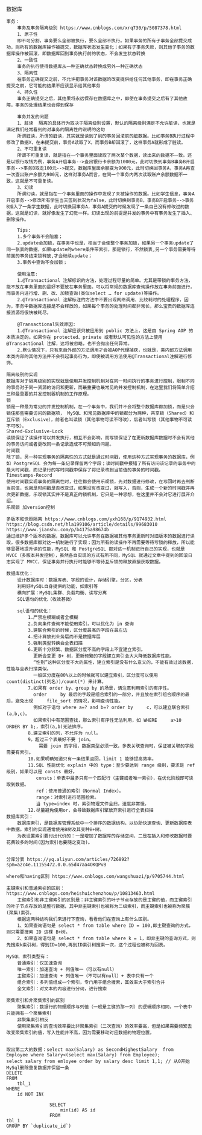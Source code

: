 数据库

    事务：
        事务及事务隔离级别 https://www.cnblogs.com/xrq730/p/5087378.html 
        1、原子性
        即不可分割，事务要么全部被执行，要么全部不执行。如果事务的所有子事务全部提交成功，则所有的数据库操作被提交，数据库状态发生变化；如果有子事务失败，则其他子事务的数据库操作被回滚，即数据库回到事务执行前的状态，不会发生状态转换
        2、一致性
        事务的执行使得数据库从一种正确状态转换成另外一种正确状态
        3、隔离性
        在事务正确提交之前，不允许把事务对该数据的改变提供给任何其他事务，即在事务正确提交之前，它可能的结果不应该显示给其他事务
        4、持久性
        事务正确提交之后，其结果将永远保存在数据库之中，即使在事务提交之后有了其他故障，事务的处理结果也会得到保存
        
        事务并发的问题
        1、脏读  隔离的具体行为取决于隔离级别设置，默认的隔离级别满足不允许脏读，也就是满足我们经常看到的对事务的隔离性的说明的这句
        所谓脏读，所谓的脏读，其实就是读到了别的事务回滚前的脏数据。比如事务B执行过程中修改了数据X，在未提交前，事务A读取了X，而事务B却回滚了，这样事务A就形成了脏读。       
        2、不可重复读     
        所谓不可重复读，就是指在一个事务里面读取了两次某个数据，读出来的数据不一致。还是以银行取钱为例，事务A开启事务-->查出银行卡余额为1000元，此时切换到事务B事务B开启事务-->事务B取走100元-->提交，数据库里面余额变为900元，此时切换回事务A，事务A再查一次查出账户余额为900元，这样对事务A而言，在同一个事务内两次读取账户余额数据不一致，这就是不可重复读。        
        3、幻读        
        所谓幻读，就是指在一个事务里面的操作中发现了未被操作的数据。比如学生信息，事务A开启事务-->修改所有学生当天签到状况为false，此时切换到事务B，事务B开启事务-->事务B插入了一条学生数据，此时切换回事务A，事务A提交的时候发现了一条自己没有修改过的数据，这就是幻读，就好像发生了幻觉一样。幻读出现的前提是并发的事务中有事务发生了插入、删除操作。
        
        Tips:
        1.多个事务不会阻塞；
        2.update会加锁，在事务中也是，相当于会使整个事务加锁，如果另一个事务update了同一张表的数据，如果update的where条件带索引，那是锁行，不然锁表,另一个事务需要等待前面的事务结束锁释放,才会继续update；
        3.事务中查询不会加锁；
        
        使用注意:
        1.@Transactional 注解标识的方法，处理过程尽量的简单。尤其是带锁的事务方法，能不放在事务里面的最好不要放在事务里面。可以将常规的数据库查询操作放在事务前面进行，而事务内进行增、删、改、加锁查询(类似select … for update)等操作。
        2.@Transactional 注解标注的方法中不要出现网络调用、比较耗时的处理程序，因为，事务中数据库连接是不会释放的，如果每个事务的处理时间都非常长，那么宝贵的数据库连接资源将很快被耗尽。
        
        @Transactional失效原因:
        1.@Transactional 注解应该只被应用到 public 方法上，这是由 Spring AOP 的本质决定的。如果你在 protected、private 或者默认可见性的方法上使用 @Transactional 注解，这将被忽略，也不会抛出任何异常。
        2.默认情况下，只有来自外部的方法调用才会被AOP代理捕获，也就是，类内部方法调用本类内部的其他方法并不会引起事务行为，即使被调用方法使用@Transactional注解进行修饰。

    隔离级别的实现
    数据库对于隔离级别的实现就是使用并发控制机制对在同一时间执行的事务进行控制，限制不同的事务对于同一资源的访问和更新，而最重要也最常见的并发控制机制，在这里我们将简单介绍三种最重要的并发控制器机制的工作原理。
    锁
    锁是一种最为常见的并发控制机制，在一个事务中，我们并不会将整个数据库都加锁，而是只会锁住那些需要访问的数据项， MySQL 和常见数据库中的锁都分为两种，共享锁（Shared）和互斥锁（Exclusive），前者也叫读锁（其他事物可读不可改），后者叫写锁（其他事物不可读不可改）。
    Shared-Exclusive-Lock
    读锁保证了读操作可以并发执行，相互不会影响，而写锁保证了在更新数据库数据时不会有其他的事务访问或者更改同一条记录造成不可预知的问题。
    时间戳
    除了锁，另一种实现事务的隔离性的方式就是通过时间戳，使用这种方式实现事务的数据库，例如 PostgreSQL 会为每一条记录保留两个字段；读时间戳中报错了所有访问该记录的事务中的最大时间戳，而记录行的写时间戳中保存了将记录改到当前值的事务的时间戳。
    Timestamps-Record
    使用时间戳实现事务的隔离性时，往往都会使用乐观锁，先对数据进行修改，在写回时再去判断当前值，也就是时间戳是否改变过，如果没有改变过，就写入，否则，生成一个新的时间戳并再次更新数据，乐观锁其实并不是真正的锁机制，它只是一种思想，在这里并不会对它进行展开介绍。
    乐观锁 加version控制
    
    多版本和快照隔离 https://www.cnblogs.com/yxh168/p/9174932.html  https://blog.csdn.net/hla199106/article/details/99683010 https://www.jianshu.com/p/b4175a98674b
    通过维护多个版本的数据，数据库可以允许事务在数据被其他事务更新时对旧版本的数据进行读取，很多数据库都对这一机制进行了实现；因为所有的读操作不再需要等待写锁的释放，所以能够显著地提升读的性能，MySQL 和 PostgreSQL 都对这一机制进行自己的实现，也就是 MVCC（多版本并发控制），虽然各自实现的方式有所不同，MySQL 就通过文章中提到的回滚日志实现了 MVCC，保证事务并行执行时能够不等待互斥锁的释放直接获取数据。

    数据库优化：
        设计数据库时：数据库表、字段的设计，存储引擎，分区，分表
        利用好MySQL自身提供的功能，如索引等
        横向扩展：MySQL集群、负载均衡、读写分离
        SQL语句的优化（收效甚微）
        
        sql语句的优化：
            1.严禁左模糊或者全模糊
            2.负向条件查询不能使用索引，可以优化为 in 查询
            3.建联合索引的时候，区分度最高的字段在最左边
            4.把计算放到业务层而不是数据库层
            5.强制类型转换会全表扫描
            6.更新十分频繁、数据区分度不高的字段上不宜建立索引。
              更新会变更 B+ 树，更新频繁的字段建立索引会大大降低数据库性能。          
              “性别”这种区分度不大的属性，建立索引是没有什么意义的，不能有效过滤数据，性能与全表扫描类似。          
              一般区分度在80%以上的时候就可以建立索引，区分度可以使用 count(distinct(列名))/count(*) 来计算。
            7.如果有 order by、group by 的场景，请注意利用索引的有序性。
              order     by 最后的字段是组合索引的一部分，并且放在索引组合顺序的最后，避免出现     file_sort 的情况，影响查询性能。
              例如对于语句 where a=? and b=? order by     c，可以建立联合索引(a,b,c)。
              如果索引中有范围查找，那么索引有序性无法利用，如 WHERE     a>10 ORDER BY b;，索引(a,b)无法排序。
            8.建立索引的列，不允许为 null。
            9。超过三个表最好不要 join。
                需要 join 的字段，数据类型必须一致，多表关联查询时，保证被关联的字段需要有索引。
            10.如果明确知道只有一条结果返回，limit 1 能够提高效率。
            11.SQL 性能优化 explain 中的 type：至少要达到 range 级别，要求是 ref 级别，如果可以是 consts 最好。
               consts：单表中最多只有一个匹配行（主键或者唯一索引），在优化阶段即可读取到数据。
               ref：使用普通的索引（Normal Index）。
               range：对索引进行范围检索。
               当 type=index 时，索引物理文件全扫，速度非常慢。
            12.尽量避免使用or，会导致数据库引擎放弃索引进行全表扫描
    数据库索引：
        数据库索引，是数据库管理系统中一个排序的数据结构，以协助快速查询、更新数据库表中数据。索引的实现通常使用B树及其变种B+树。
        为表设置索引要付出代价的：一是增加了数据库的存储空间，二是在插入和修改数据时要花费较多的时间(因为索引也要随之变动)。
        
        
    分库分表 https://yq.aliyun.com/articles/726892?spm=a2c4e.11155472.0.0.65d47aa4OKQPvB
    
    where和having区别 https://www.cnblogs.com/wangshuazi/p/9705744.html
    
    主键索引和普通索引的区别：https://www.cnblogs.com/heishuichenzhou/p/10813463.html
        主键索引和非主键索引的区别是：非主键索引的叶子节点存放的是主键的值，而主键索引的叶子节点存放的是整行数据，其中非主键索引也被称为二级索引，而主键索引也被称为聚簇(聚集)索引。
        根据这两种结构我们来进行下查询，看看他们在查询上有什么区别。
        1、如果查询语句是 select * from table where ID = 100,即主键查询的方式，则只需要搜索 ID 这棵 B+树。
        2、如果查询语句是 select * from table where k = 1，即非主键的查询方式，则先搜索k索引树，得到ID=100,再到ID索引树搜索一次，这个过程也被称为回表。

    MySQL 索引类型有：
        普通索引：仅加速查询
        唯一索引：加速查询 + 列值唯一（可以有null）
        主键索引：加速查询 + 列值唯一（不可以有null）+ 表中只有一个
        组合索引：多列值组成一个索引，专门用于组合搜索，其效率大于索引合并
        全文索引：对文本的内容进行分词，进行搜索
        
    聚集索引和非聚集索引的区别
        聚集索引：数据行的物理顺序与列值（一般是主键的那一列）的逻辑顺序相同，一个表中只能拥有一个聚集索引
        非聚集索引相反
        使用聚集索引的查询效率要比非聚集索引（二次查询）的效率要高，但是如果需要频繁去改变聚集索引的值，写入性能并不高，因为需要移动对应数据的物理位置。
        
    
    取出第二大的数据：select max(Salary) as SecondHighestSalary  from Employee where Salary<(select max(Salary) from Employee);
    select salary from emloyee order by salary desc limit 1,1; // 从0开始
    MySql删除重复数据并保留一条
    DELETE
    FROM
        tbl_1
    WHERE
        id NOT IN(
            
                    SELECT
                        min(id) AS id
                    FROM
    tbl_1
    GROUP BY `duplicate_id`)